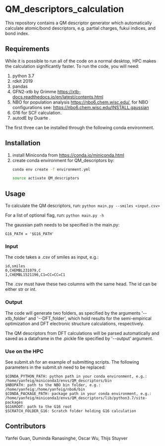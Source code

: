 # QM_descriptors_calculation
This repository contains a QM descriptor generator which automatically calculate atomic/bond 
descriptors, e.g. partial charges, fukui indices, and bond index.

## Requirements
While it is possible to run all of the code on a normal desktop, HPC makes the 
calculation significantly faster. To run the code, you will need:
1. python 3.7
2. rdkit 2019
3. pandas
4. GFN2-xtb by Grimme https://xtb-docs.readthedocs.io/en/latest/contents.html
5. NBO for population analysis https://nbo6.chem.wisc.edu/, for NBO configurations see:
https://nbo6.chem.wisc.edu/INSTALL.gaussian
6. G16 for SCF calculation.
7. autodE by Duarte .

The first three can be installed through the following conda environment. 

## Installation
1. install Miniconda from https://conda.io/miniconda.html
2. create conda environment for QM_descriptors by:
    ```bash
   conda env create -f environment.yml
    ```
   ```bash
   source activate QM_descriptors
   ```

## Usage
To calculate the QM descriptors, run: ```python main.py --smiles <input.csv>```

For a list of optional flag, run: ```python main.py -h```

The gaussian path needs to be specified in the main.py:

    G16_PATH = '$G16_PATH'
    
### Input
The code takes a .csv of smiles as input, e.g.:

    id,smiles
    0,CHEMBL231079,C
    1,CHEMBL1521196,C1=CC=CC=C1
    
The .csv must have these two columns with the same head. The id 
can be either str or int.

### Output
The code will generate two folders, as specified by the 
arguments '--xtb_folder' and '--DFT_folder', which hold results for 
the semi-empirical optimization and DFT electronic structure calculations, 
respectively.

The QM descriptors from DFT calculations will be parsed automatically and saved as a dataframe in the 
.pickle file specified by '--output' argument.

### Use on the HPC
See submit.sh for an example of submitting scripts. The following parameters in the 
submit.sh need to be replaced:

    $CONDA_PYTHON_PATH: python path in your conda environment, e.g.: /home/yanfeig/miniconda3/envs/QM_descriptors/bin
    $NBOPATH: path to the NBO bin folder, e.g.: /home/yanfeig:/home/yanfeig/nbo6/bin
    $CONDA_PACKAGE_PATH: package path in your conda environment, e.g.: /home/yanfeig/miniconda3/envs/QM_descriptors/lib/python3.7/site-packages
    $G16ROOT: path to the G16 root
    $SCRATCH_FOLDER_G16: Scratch folder holding G16 calculation 

## Contributors
Yanfei Guan, Duminda Ranasinghe, Oscar Wu, Thijs Stuyver